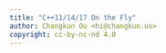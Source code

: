 ```yaml
---
title: "C++11/14/17 On the Fly"
author: Changkun Ou <hi@changkun.us>
copyright: cc-by-nc-nd 4.0
---
```

